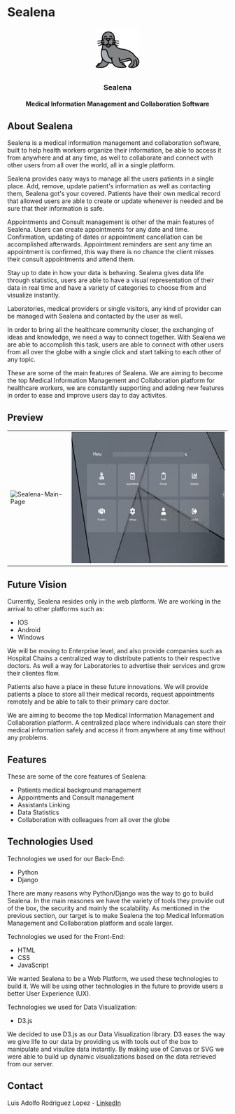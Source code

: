 <h1>Sealena</h1>
<p align="center">
  <img src="seal.svg" alt="Sealena Logo" width="100px" height="100px">
</p>
<h3 align="center">Sealena</h3>
<h4 align="center">Medical Information Management and Collaboration Software</h4>
<h2>About Sealena</h2>
<p>Sealena is a medical information management and collaboration software, built to help health workers organize their information, be able
to access it from anywhere and at any time, as well to collaborate and connect with other users from all over the world, all in a single platform.</p>
<p>Sealena provides easy ways to manage all the users patients in a single place. Add, remove, update patient's information as well as
contacting them, Sealena got's your covered. Patients have their own medical record that allowed users are able to create or update whenever is needed and be sure that their information is safe.</p>
<p>Appointments and Consult management is other of the main features of Sealena. Users can create appointments for any date and time.
Confirmation, updating of dates or appointment cancellation can be accomplished afterwards. Appointment reminders are sent any time an appointment is confirmed, this way there is no chance the client misses their consult appointments and attend them.</p>
<p>Stay up to date in how your data is behaving. Sealena gives data life through statistics, users are able to have a visual representation of their data in real time and have a variety of categories to choose from and visualize instantly.</p>
<p>Laboratories, medical providers or single visitors, any kind of provider can be managed with Sealena and contacted by the user as well.</p>
<p>In order to bring all the healthcare community closer, the exchanging of ideas and knowledge, we need a way to connect together. With Sealena
we are able to accomplish this task, users are able to connect with other users from all over the globe with a single click and start talking to
each other of any topic.</p>
<p>These are some of the main features of Sealena. We are aiming to become the top Medical Information Management and Collaboration platform for healthcare workers, we are constantly supporting and adding new features in order to ease and improve users day to day activites.</p>
<h2>Preview</h2>
<table>
    <tbody>
        <td><img src="main-page.png" alt="Sealena-Main-Page" width="500px" height="300px"></td>
        <td><img src="home-page.png" alt="Sealena-Home-Page" width="500px" height="300px"></td>
    </tbody>
</table>
<h2>Future Vision</h2>
<p>Currently, Sealena resides only in the web platform. We are working in the arrival to other platforms such as:</p>
<ul>
  <li>IOS</li>
  <li>Android</li>
  <li>Windows</li>
</ul>
<p>We will be moving to Enterprise level, and also provide companies such as Hospital Chains a centralized way to distribute patients to their respective doctors. As well a way for Laboratories to advertise their services and grow their clientes flow.</p>
<p>Patients also have a place in these future innovations. We will provide patients a place to store all their medical records, request appointments remotely and be able to talk to their primary care doctor.</p>
<p>We are aiming to become the top Medical Information Management and Collaboration platform. A centralized place where individuals can store their medical information safely and access it from anywhere at any time without any problems.</p>
<h2>Features</h2>
<p>These are some of the core features of Sealena:</p>
<ul>
  <li>Patients medical background management</li>
  <li>Appointments and Consult management</li>
  <li>Assistants Linking</li>
  <li>Data Statistics</li>
  <li>Collaboration with colleagues from all over the globe</li>
</ul>
<h2>Technologies Used</h2>
<p>Technologies we used for our Back-End:</p>
<ul>
    <li>Python</li>
    <li>Django</li>
</ul>
<p>There are many reasons why Python/Django was the way to go to build Sealena. In the main reasones we have the variety of tools they provide out of the box, the security and mainly the scalability. As mentioned in the previous section, our target is to make Sealena the top Medical Information Management and Collaboration platform and scale larger.
</p>
<p>Technologies we used for the Front-End:</p>
<ul>
    <li>HTML</li>
    <li>CSS</li>
    <li>JavaScript</li>
</ul>
<p>We wanted Sealena to be a Web Platform, we used these technologies to build it. We will be using other technologies in the future to provide users
   a better User Experience (UX).
</p>
<p>Technologies we used for Data Visualization:</p>
<ul>
    <li>D3.js</li>
</ul>
<p>We decided to use D3.js as our Data Visualization library. D3 eases the way we give life to our data by providing us with tools out of the box
   to manipulate and visulize data instantly. By making use of Canvas or SVG we were able to build up dynamic visualizations based on the data retrieved
   from our server.
 </p>
<h2>Contact</h2>
<p>Luis Adolfo Rodriguez Lopez - <a href="https://www.linkedin.com/in/luis-adolfo-rodriguez-661b2a1b4" target="_blank">LinkedIn</a></p> 
